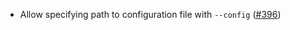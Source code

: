 * Allow specifying path to configuration file with `--config` ([#396](https://github.com/fourmolu/fourmolu/issues/396))
